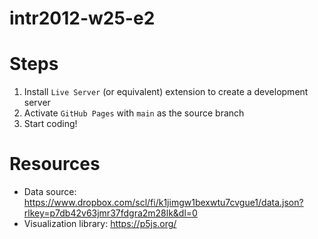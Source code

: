 # intr2012-w25-e2

# Steps

1. Install `Live Server` (or equivalent) extension to create a development server
2. Activate `GitHub Pages` with `main` as the source branch
3. Start coding!

# Resources

- Data source: https://www.dropbox.com/scl/fi/k1jimgw1bexwtu7cvgue1/data.json?rlkey=p7db42v63jmr37fdgra2m28lk&dl=0
- Visualization library: https://p5js.org/